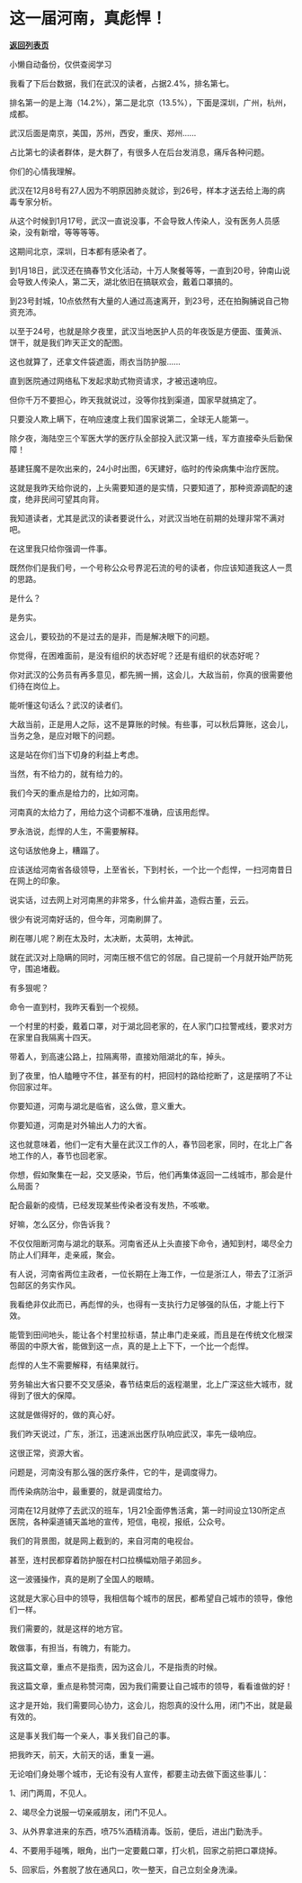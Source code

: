 # 这一届河南，真彪悍！

[**返回列表页**](/gzh/记忆承载)

小懒自动备份，仅供查阅学习

我看了下后台数据，我们在武汉的读者，占据2.4%，排名第七。

  

排名第一的是上海（14.2%），第二是北京（13.5%），下面是深圳，广州，杭州，成都。

  

武汉后面是南京，美国，苏州，西安，重庆、郑州......  

  

占比第七的读者群体，是大群了，有很多人在后台发消息，痛斥各种问题。

  

你们的心情我理解。

  

武汉在12月8号有27人因为不明原因肺炎就诊，到26号，样本才送去给上海的病毒专家分析。

  

从这个时候到1月17号，武汉一直说没事，不会导致人传染人，没有医务人员感染，没有新增，等等等等。

  

这期间北京，深圳，日本都有感染者了。

  

到1月18日，武汉还在搞春节文化活动，十万人聚餐等等，一直到20号，钟南山说会导致人传染人，第二天，湖北依旧在搞联欢会，戴着口罩搞的。

  

到23号封城，10点依然有大量的人通过高速离开，到23号，还在拍胸脯说自己物资充沛。  

  

以至于24号，也就是除夕夜里，武汉当地医护人员的年夜饭是方便面、蛋黄派、饼干，就是我们昨天正文的配图。

  

这也就算了，还拿文件袋遮面，雨衣当防护服......

  

直到医院通过网络私下发起求助式物资请求，才被迅速响应。

  

但你千万不要担心，昨天我就说过，没等你找到渠道，国家早就搞定了。

  

只要没人欺上瞒下，在响应速度上我们国家说第二，全球无人能第一。

  

除夕夜，海陆空三个军医大学的医疗队全部投入武汉第一线，军方直接牵头后勤保障！

  

基建狂魔不是吹出来的，24小时出图，6天建好，临时的传染病集中治疗医院。

  

这就是我昨天给你说的，上头需要知道的是实情，只要知道了，那种资源调配的速度，绝非民间可望其向背。

  

我知道读者，尤其是武汉的读者要说什么，对武汉当地在前期的处理非常不满对吧。

  

在这里我只给你强调一件事。

  

既然你们是我们号，一个号称公众号界泥石流的号的读者，你应该知道我这人一贯的思路。

  

是什么？

  

是务实。

  

这会儿，要较劲的不是过去的是非，而是解决眼下的问题。

  

你觉得，在困难面前，是没有组织的状态好呢？还是有组织的状态好呢？

  

你对武汉的公务员有再多意见，都先搁一搁，这会儿，大敌当前，你真的很需要他们待在岗位上。

  

能听懂这句话么？武汉的读者们。

  

大敌当前，正是用人之际，这不是算账的时候。有些事，可以秋后算账，这会儿，当务之急，是应对眼下的问题。

  

这是站在你们当下切身的利益上考虑。

  

当然，有不给力的，就有给力的。

  

我们今天的重点是给力的，比如河南。

  

河南真的太给力了，用给力这个词都不准确，应该用彪悍。

  

罗永浩说，彪悍的人生，不需要解释。

  

这句话放他身上，糟蹋了。

  

应该送给河南省各级领导，上至省长，下到村长，一个比一个彪悍，一扫河南昔日在网上的印象。

  

说实话，过去网上对河南黑的非常多，什么偷井盖，造假古董，云云。

  

很少有说河南好话的，但今年，河南刷屏了。

  

刷在哪儿呢？刷在太及时，太决断，太英明，太神武。

  

就在武汉对上隐瞒的同时，河南压根不信它的邻居。自己提前一个月就开始严防死守，围追堵截。

  

有多狠呢？

  

命令一直到村，我昨天看到一个视频。

  

一个村里的村委，戴着口罩，对于湖北回老家的，在人家门口拉警戒线，要求对方在家里自我隔离十四天。

  

带着人，到高速公路上，拉隔离带，直接劝阻湖北的车，掉头。

  

到了夜里，怕人瞌睡守不住，甚至有的村，把回村的路给挖断了，这是摆明了不让你回家过年。

  

你要知道，河南与湖北是临省，这么做，意义重大。

  

你要知道，河南是对外输出人力的大省。

  

这也就意味着，他们一定有大量在武汉工作的人，春节回老家，同时，在北上广各地工作的人，春节也回老家。

  

你想，假如聚集在一起，交叉感染，节后，他们再集体返回一二线城市，那会是什么局面？

  

配合最新的疫情，已经发现某些传染者没有发热，不咳嗽。

  

好嘛，怎么区分，你告诉我？

  

不仅仅阻断河南与湖北的联系。河南省还从上头直接下命令，通知到村，竭尽全力防止人们拜年，走亲戚，聚会。

  

有人说，河南省两位主政者，一位长期在上海工作，一位是浙江人，带去了江浙沪包邮区的务实作风。

  

我看绝非仅此而已，再彪悍的头，也得有一支执行力足够强的队伍，才能上行下效。

  

能管到田间地头，能让各个村里拉标语，禁止串门走亲戚，而且是在传统文化根深蒂固的中原大省，能做到这一点，真的是上上下下，一个比一个彪悍。

  

彪悍的人生不需要解释，有结果就行。

  

劳务输出大省只要不交叉感染，春节结束后的返程潮里，北上广深这些大城市，就得到了很大的保障。

  

这就是做得好的，做的真心好。

  

我们昨天说过，广东，浙江，迅速派出医疗队响应武汉，率先一级响应。

  

这很正常，资源大省。

  

问题是，河南没有那么强的医疗条件，它的牛，是调度得力。

  

而传染病防治中，最重要的，就是调度给力。

  

河南在12月就停了去武汉的班车，1月21全面停售活禽，第一时间设立130所定点医院，各种渠道铺天盖地的宣传，短信，电视，报纸，公众号。

  

我们的背景图，就是网上截到的，来自河南的电视台。

  

甚至，连村民都穿着防护服在村口拉横幅劝阻子弟回乡。

  

这一波骚操作，真的是刷了全国人的眼睛。

  

这就是大家心目中的领导，我相信每个城市的居民，都希望自己城市的领导，像他们一样。

  

我们需要的，就是这样的地方官。

  

敢做事，有担当，有魄力，有能力。  

  

我这篇文章，重点不是指责，因为这会儿，不是指责的时候。

  

我这篇文章，重点是称赞河南，因为我们需要让自己城市的领导，看看谁做的好！

  

这才是开始，我们需要同心协力，这会儿，抱怨真的没什么用，闭门不出，就是最有效的。

  

这是事关我们每一个亲人，事关我们自己的事。

  

把我昨天，前天，大前天的话，重复一遍。

  

无论咱们身处哪个城市，无论有没有人宣传，都要主动去做下面这些事儿：

  

1、闭门两周，不见人。

2、竭尽全力说服一切亲戚朋友，闭门不见人。

3、从外界拿进来的东西，喷75%酒精消毒。饭前，便后，进出门勤洗手。

4、不要用手碰嘴，眼角，出门一定要戴口罩，打火机，回家之前把口罩烧掉。

5、回家后，外套脱了放在通风口，吹一整天，自己立刻全身洗澡。

